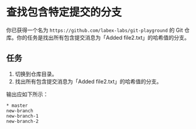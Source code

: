# 查找包含特定提交的分支

你已获得一个名为 `https://github.com/labex-labs/git-playground` 的 Git 仓库。你的任务是找出所有包含提交消息为「Added file2.txt」的哈希值的分支。

## 任务

1. 切换到仓库目录。
2. 找出所有包含提交消息为「Added file2.txt」的哈希值的分支。

输出应如下所示：

```shell
* master
new-branch
new-branch-1
new-branch-2
```
